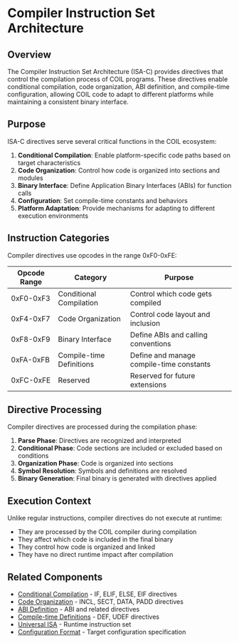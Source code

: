 # Compiler Instruction Set Architecture

## Overview

The Compiler Instruction Set Architecture (ISA-C) provides directives that control the compilation process of COIL programs. These directives enable conditional compilation, code organization, ABI definition, and compile-time configuration, allowing COIL code to adapt to different platforms while maintaining a consistent binary interface.

## Purpose

ISA-C directives serve several critical functions in the COIL ecosystem:

1. **Conditional Compilation**: Enable platform-specific code paths based on target characteristics
2. **Code Organization**: Control how code is organized into sections and modules
3. **Binary Interface**: Define Application Binary Interfaces (ABIs) for function calls
4. **Configuration**: Set compile-time constants and behaviors
5. **Platform Adaptation**: Provide mechanisms for adapting to different execution environments

## Instruction Categories

Compiler directives use opcodes in the range 0xF0-0xFE:

| Opcode Range | Category | Purpose |
|--------------|----------|---------|
| 0xF0-0xF3    | Conditional Compilation | Control which code gets compiled |
| 0xF4-0xF7    | Code Organization | Control code layout and inclusion |
| 0xF8-0xF9    | Binary Interface | Define ABIs and calling conventions |
| 0xFA-0xFB    | Compile-time Definitions | Define and manage compile-time constants |
| 0xFC-0xFE    | Reserved | Reserved for future extensions |

## Directive Processing

Compiler directives are processed during the compilation phase:

1. **Parse Phase**: Directives are recognized and interpreted
2. **Conditional Phase**: Code sections are included or excluded based on conditions
3. **Organization Phase**: Code is organized into sections
4. **Symbol Resolution**: Symbols and definitions are resolved
5. **Binary Generation**: Final binary is generated with directives applied

## Execution Context

Unlike regular instructions, compiler directives do not execute at runtime:

- They are processed by the COIL compiler during compilation
- They affect which code is included in the final binary
- They control how code is organized and linked
- They have no direct runtime impact after compilation

## Related Components

- [Conditional Compilation](./conditional-compilation.md) - IF, ELIF, ELSE, EIF directives
- [Code Organization](./code-organization.md) - INCL, SECT, DATA, PADD directives
- [ABI Definition](./abi-definition.md) - ABI and related directives
- [Compile-time Definitions](./compile-time-definitions.md) - DEF, UDEF directives
- [Universal ISA](../isa-u/overview.md) - Runtime instruction set
- [Configuration Format](../core/config-format.md) - Target configuration specification